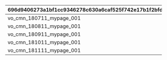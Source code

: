 |696d9406273a1bf1cc9346278c630a6caf525f742e17b1f2bfd2d55f139e29cf|6fe223cfd8df9468634db377c4f2396ac38f6575e91b797cc5cf83ed52ad2749|e45d5df92d3433c9b927d52bf098f31c19df1cbbf8abe0602d0bb948f05879b7|a8f26f8b96d18be39567638d25a0ba5f77d7841d6009035ff6be17bc4d708988|189d37899ec14270b4a8160daff9e2fefb374dc839dc752ed87af02f9579c8cf|7b186c2656279fbcbbaca6803edea7f14ffa2ba89a31577b403faaf0f9fcc120|
| --- | --- | --- | --- | --- | --- |
|vo_cmn_180711_mypage_001|180701||vo_cmn_180811_mypage_004|||
|vo_cmn_180811_mypage_001|180801||vo_cmn_180811_mypage_004|vo_cmn_180811_mypage_007||
|vo_cmn_180911_mypage_001|180901||vo_cmn_180911_mypage_004|||
|vo_cmn_181011_mypage_001|181001||vo_cmn_181011_mypage_004|||
|vo_cmn_181111_mypage_001|181101||vo_cmn_181111_mypage_004|||